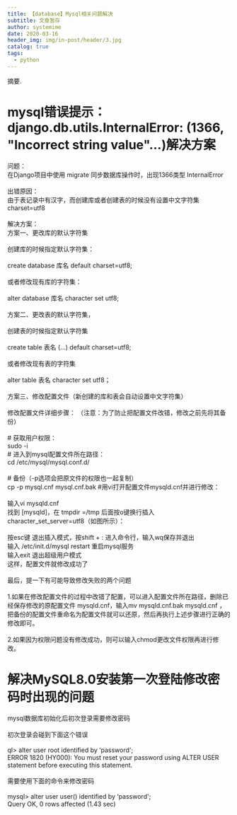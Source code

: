```yaml
---
title: 【database】Mysql相关问题解决
subtitle: 文章暂存
author: systemime
date: 2020-03-16
header_img: img/in-post/header/3.jpg
catalog: true
tags:
  - python
---
```

摘要.

<!-- more -->
<a name="Q0jxo"></a>
# mysql错误提示： django.db.utils.InternalError: (1366, "Incorrect string value"...)解决方案
问题：<br />在Django项目中使用 migrate 同步数据库操作时，出现1366类型 InternalError<br />
<br />出错原因：<br />由于表记录中有汉字，而创建库或者创建表的时候没有设置中文字符集charset=utf8<br />
<br />解决方案：<br />方案一、更改库的默认字符集<br />
<br />创建库的时候指定默认字符集：<br />
<br />create database 库名 default charset=utf8;<br />
<br />或者修改现有库的字符集：<br />
<br />alter database 库名 character set utf8;<br />
<br />方案二、更改表的默认字符集，<br />
<br />创建表的时候指定默认字符集<br />
<br />create table 表名 (...) default charset=utf8;<br />
<br />或者修改现有表的字符集<br />
<br />alter table 表名 character set utf8；<br />
<br />方案三、修改配置文件（新创建的库和表会自动设置中文字符集）<br />
<br />修改配置文件详细步骤： （注意：为了防止把配置文件改错，修改之前先将其备份）<br />
<br /># 获取用户权限：<br />sudo -i<br /># 进入到mysql配置文件所在路径：<br />cd /etc/mysql/mysql.conf.d/<br />
<br /># 备份（-p选项会把原文件的权限也一起复制）<br />cp -p mysql.cnf mysql.cnf.bak #用vi打开配置文件mysqld.cnf并进行修改：<br />
<br />输入vi mysqld.cnf<br />找到 [mysqld]，在 tmpdir =/tmp 后面按o键换行插入 character_set_server=utf8（如图所示）：<br />
<br />按esc键 退出插入模式，按shift + : 进入命令行，输入wq保存并退出<br />输入 /etc/init.d/mysql restart 重启mysql服务<br />输入exit 退出超级用户模式<br />这样，配置文件就修改成功了<br />
<br />最后，提一下有可能导致修改失败的两个问题<br />
<br />1.如果在修改配置文件的过程中改错了配置，可以进入配置文件所在路径，删除已经保存修改的原配置文件 mysqld.cnf，输入mv mysqld.cnf.bak mysqld.cnf ，把备份的配置文件重命名为配置文件就可以还原，然后再执行上述步骤进行正确的修改即可。<br />
<br />2.如果因为权限问题没有修改成功，则可以输入chmod更改文件权限再进行修改。<br />

<a name="d0qaz"></a>
# 解决MySQL8.0安装第一次登陆修改密码时出现的问题
mysql数据库初始化后初次登录需要修改密码<br />
<br />初次登录会碰到下面这个错误<br />
<br />ql> alter user root identified by ‘password';<br />ERROR 1820 (HY000): You must reset your password using ALTER USER statement before executing this statement.<br />
<br />需要使用下面的命令来修改密码<br />
<br />mysql> alter user user() identified by ‘password';<br />Query OK, 0 rows affected (1.43 sec)
